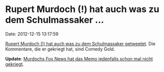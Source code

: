 Rupert Murdoch (!) hat auch was zu dem Schulmassaker \...
=========================================================

Date: 2012-12-15 13:17:59

[Rupert Murdoch (!) hat auch was zu dem Schulmassaker
getweetet](https://twitter.com/rupertmurdoch/status/279759365328732161).
Die Kommentare, die er gekriegt hat, sind Comedy Gold.

**Update**: [Murdochs Fox News hat das Memo jedenfalls schon mal nicht
gekriegt](http://www.foxnews.com/opinion/2012/12/14/elementary-school-shooting-is-tragedy-not-political-platform/).
